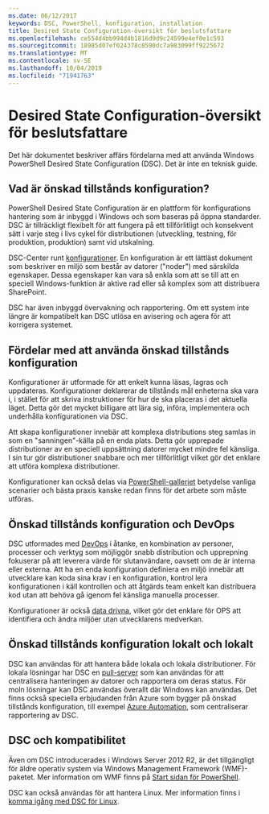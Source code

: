 ```yaml
---
ms.date: 06/12/2017
keywords: DSC, PowerShell, konfiguration, installation
title: Desired State Configuration-översikt för beslutsfattare
ms.openlocfilehash: ce554d4bb994d4b1816d9d9c24599e4ef0e1c593
ms.sourcegitcommit: 18985d07ef024378c8590dc7a983099ff9225672
ms.translationtype: MT
ms.contentlocale: sv-SE
ms.lasthandoff: 10/04/2019
ms.locfileid: "71941763"
---
```

# <a name="desired-state-configuration-overview-for-decision-makers"></a>Desired State Configuration-översikt för beslutsfattare

Det här dokumentet beskriver affärs fördelarna med att använda Windows PowerShell Desired State Configuration (DSC). Det är inte en teknisk guide.

## <a name="what-is-desired-state-configuration"></a>Vad är önskad tillstånds konfiguration?

PowerShell Desired State Configuration är en plattform för konfigurations hantering som är inbyggd i Windows och som baseras på öppna standarder. DSC är tillräckligt flexibelt för att fungera på ett tillförlitligt och konsekvent sätt i varje steg i livs cykel för distributionen (utveckling, testning, för produktion, produktion) samt vid utskalning.

DSC-Center runt [konfigurationer](../configurations/configurations.md).
En konfiguration är ett lättläst dokument som beskriver en miljö som består av datorer ("noder") med särskilda egenskaper.
Dessa egenskaper kan vara så enkla som att se till att en speciell Windows-funktion är aktive rad eller så komplex som att distribuera SharePoint.

DSC har även inbyggd övervakning och rapportering.
Om ett system inte längre är kompatibelt kan DSC utlösa en avisering och agera för att korrigera systemet.

## <a name="benefits-of-using-desired-state-configuration"></a>Fördelar med att använda önskad tillstånds konfiguration

Konfigurationer är utformade för att enkelt kunna läsas, lagras och uppdateras.
Konfigurationer deklarerar de tillstånds mål enheterna ska vara i, i stället för att skriva instruktioner för hur de ska placeras i det aktuella läget.
Detta gör det mycket billigare att lära sig, införa, implementera och underhålla konfigurationen via DSC.

Att skapa konfigurationer innebär att komplexa distributions steg samlas in som en "sanningen"-källa på en enda plats.
Detta gör upprepade distributioner av en speciell uppsättning datorer mycket mindre fel känsliga.
I sin tur gör distributioner snabbare och mer tillförlitligt vilket gör det enklare att utföra komplexa distributioner.

Konfigurationer kan också delas via [PowerShell-galleriet](https://powershellgallery.com) betydelse vanliga scenarier och bästa praxis kanske redan finns för det arbete som måste utföras.


## <a name="desired-state-configuration-and-devops"></a>Önskad tillstånds konfiguration och DevOps

DSC utformades med [DevOps](http://blogs.technet.com/b/ashleymcglone/archive/2015/11/20/devops-for-n00bs-ie-windows-people.aspx) i åtanke, en kombination av personer, processer och verktyg som möjliggör snabb distribution och upprepning fokuserar på att leverera värde för slutanvändare, oavsett om de är interna eller externa.
Att ha en enda konfiguration definiera en miljö innebär att utvecklare kan koda sina krav i en konfiguration, kontrol lera konfigurationen i käll kontrollen och att åtgärds team enkelt kan distribuera kod utan att behöva gå igenom fel känsliga manuella processer.

Konfigurationer är också [data drivna](../configurations/configData.md), vilket gör det enklare för OPS att identifiera och ändra miljöer utan utvecklarens medverkan.

## <a name="desired-state-configuration-on-premises-and-off-premises"></a>Önskad tillstånds konfiguration lokalt och lokalt
DSC kan användas för att hantera både lokala och lokala distributioner.
För lokala lösningar har DSC en [pull-server](../pull-server/pullServer.md) som kan användas för att centralisera hanteringen av datorer och rapportera om deras status.
För moln lösningar kan DSC användas överallt där Windows kan användas.
Det finns också speciella erbjudanden från Azure som bygger på önskad tillstånds konfiguration, till exempel [Azure Automation](https://azure.microsoft.com/en-us/documentation/services/automation/), som centraliserar rapportering av DSC.

## <a name="dsc-and-compatibility"></a>DSC och kompatibilitet

Även om DSC introducerades i Windows Server 2012 R2, är det tillgängligt för äldre operativ system via Windows Management Framework (WMF)-paketet.
Mer information om WMF finns på [Start sidan för PowerShell](/powershell/).

DSC kan också användas för att hantera Linux. Mer information finns i [komma igång med DSC för Linux](../getting-started/lnxGettingStarted.md).
